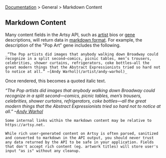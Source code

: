 [Documentation](/docs) &gt; General &gt; Markdown Content

## Markdown Content

Many content fields in the Artsy API, such as [artist](/docs/artists) bios or [gene](/docs/genes) descriptions, will return data in [markdown format](http://daringfireball.net/projects/markdown/syntax). For example, the description of the "Pop Art" gene includes the following.

```
_“The Pop artists did images that anybody walking down Broadway could recognize in a split second—comics, picnic tables, men’s trousers, celebrities, shower curtains, refrigerators, coke bottles—all the great modern things that the Abstract Expressionists tried so hard not to notice at all.” –[Andy Warhol](/artist/andy-warhol)_
```

Once rendered, this becomes a quoted italic text.

_“The Pop artists did images that anybody walking down Broadway could recognize in a split second—comics, picnic tables, men’s trousers, celebrities, shower curtains, refrigerators, coke bottles—all the great modern things that the Abstract Expressionists tried so hard not to notice at all.” –[Andy Warhol](https://artsy.net/artist/andy-warhol)_

``` alert[info]
Some internal links within the markdown content may be relative to https://artsy.net.
```

``` alert[danger]
While rich user-generated content on Artsy is often parsed, sanitized and converted to markdown in the API output, you should never trust any data returned by the API to be safe in your application. Fields that don't accept rich content (eg. artwork titles) will store user's input "as is" without any cleanup.
```
